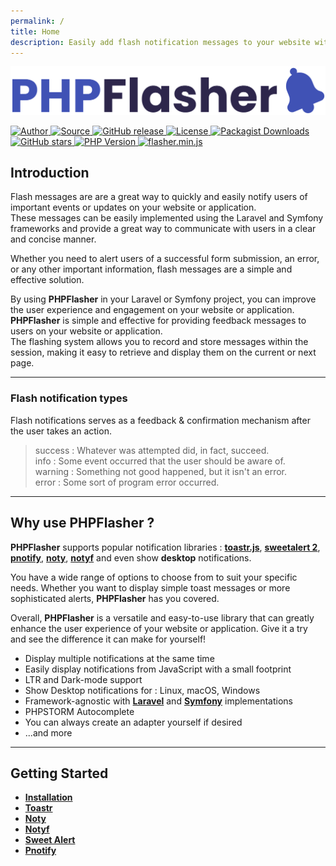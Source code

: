 ```yaml
---
permalink: /
title: Home
description: Easily add flash notification messages to your website with PHPFlasher. Supports popular notification libraries and desktop notifications. Enhance user experience on your website or application.
---
```


<div class="text-center mb-24">
    <img id="logo" src="/dist/images/php-flasher-logo.svg" class="h-20 my-8" alt="PHPFlasher">
    <p class="pt-4 mt-4 text-center">
        <a href="https://www.linkedin.com/in/younes-khoubza/">
            <img src="https://img.shields.io/badge/author-@yoeunes-blue.svg" alt="Author" />
        </a>
        <a href="https://github.com/php-flasher/php-flasher">
            <img src="https://img.shields.io/badge/source-php--flasher/php--flasher-blue.svg" alt="Source" />
        </a>
        <a href="https://github.com/php-flasher/php-flasher/releases">
            <img src="https://img.shields.io/github/tag/php-flasher/flasher.svg" alt="GitHub release" />
        </a>
        <a href="https://github.com/php-flasher/flasher/blob/master/LICENSE">
            <img src="https://img.shields.io/badge/license-MIT-brightgreen.svg" alt="License" />
        </a>
        <a href="https://packagist.org/packages/php-flasher/flasher">
            <img src="https://img.shields.io/packagist/dt/php-flasher/flasher.svg" alt="Packagist Downloads" />
        </a>
        <a href="https://github.com/php-flasher/php-flasher">
            <img src="https://img.shields.io/github/stars/php-flasher/php-flasher.svg" alt="GitHub stars" />
        </a>
        <a href="https://packagist.org/packages/php-flasher/flasher">
            <img src="https://img.shields.io/packagist/php-v/php-flasher/flasher.svg" alt="PHP Version" />
        </a>
        <a href="https://cdn.jsdelivr.net/npm/@flasher/flasher/dist/flasher.min.js">
            <img src="https://img.badgesize.io/php-flasher/flasher-js/main/packages/flasher/dist/flasher.min.js.svg?compression=brotli&label=flasher.min.js" alt="flasher.min.js" />
        </a>
    </p>
</div>

## <i class="fa-duotone fa-list-radio"></i> Introduction

Flash messages are are a great way to quickly and easily notify users of important events or updates on your website or application. <br />
These messages can be easily implemented using the Laravel and Symfony frameworks and provide a great way to communicate with users in a clear and concise manner. 

Whether you need to alert users of a successful form submission, an error, or any other important information, flash messages are a simple and effective solution.

By using **<span class="text-indigo-900">PHP<span class="text-indigo-500">Flasher</span></span>** in your Laravel or Symfony project, 
you can improve the user experience and engagement on your website or application. **<span class="text-indigo-900">PHP<span class="text-indigo-500">Flasher</span></span>** is simple and effective for providing feedback messages to users on your website or application. <br />
The flashing system allows you to record and store messages within the session, making it easy to retrieve and display them on the current or next page. 

---

### <i class="fa-duotone fa-list-radio"></i> Flash notification types

Flash notifications serves as a feedback & confirmation mechanism after the user takes an action.

> <div class="mt-2"><span class="text-green-700"><i class="fa-solid fa-circle-check fa-xl"></i> success : </span> Whatever was attempted did, in fact, succeed.</div>
> <div class="mt-2"><span class="text-blue-600"><i class="fa-solid fa-circle-info fa-xl"></i> info : </span> Some event occurred that the user should be aware of.</div>
> <div class="mt-2"><span class="text-yellow-600"><i class="fa-solid fa-circle-exclamation fa-xl"></i> warning : </span> Something not good happened, but it isn't an error.</div>
> <div class="mt-2"><span class="text-red-600"><i class="fa-solid fa-circle-xmark fa-xl"></i> error : </span> Some sort of program error occurred.</div>

---

## <i class="fa-duotone fa-list-radio"></i> Why use **<span class="text-indigo-900">PHP<span class="text-indigo-500">Flasher</span></span>** ?

**<span class="text-indigo-900">PHP<span class="text-indigo-500">Flasher</span></span>** supports popular notification libraries : 
<span class="text-indigo-900">[__toastr.js__](/docs/adapter/toastr/)</span>, 
<span class="text-indigo-900">[__sweetalert 2__](/docs/adapter/sweetalert/)</span>, 
<span class="text-indigo-900">[__pnotify__](/docs/adapter/pnotify/)</span>, 
<span class="text-indigo-900">[__noty__](/docs/adapter/noty/)</span>, 
<span class="text-indigo-900">[__notyf__](/docs/adapter/notyf/)</span> and even show <span class="text-indigo-900">__desktop__</span> notifications.

You have a wide range of options to choose from to suit your specific needs. Whether you want to display simple toast messages or more sophisticated alerts, 
**<span class="text-indigo-900">PHP<span class="text-indigo-500">Flasher</span></span>** has you covered.

Overall, **<span class="text-indigo-900">PHP<span class="text-indigo-500">Flasher</span></span>** is a versatile and easy-to-use library 
that can greatly enhance the user experience of your website or application.
Give it a try and see the difference it can make for yourself!

* Display multiple notifications at the same time
* Easily display notifications from <i class="fa-brands fa-js-square text-yellow-600 fa-xl"></i> JavaScript with a small footprint
* LTR <i class="fa-duotone fa-signs-post text-indigo-900 fa-xl"></i> and Dark-mode <i class="fa-duotone fa-circle-half-stroke text-indigo-900 fa-xl"></i> support
* Show Desktop notifications for : <i class="fa-brands fa-linux fa-xl"></i> Linux, <i class="fa-brands fa-apple fa-xl"></i> macOS, <i class="fa-brands fa-windows fa-xl"></i> Windows
* Framework-agnostic with <a href="https://laravel.com/" class="text-indigo-900"><i class="fa-brands fa-laravel text-red-900 fa-xl"></i> <strong>Laravel</strong></a> and <a href="https://symfony.com/" class="text-indigo-900"><i class="fa-brands fa-symfony text-black fa-xl"></i> <strong>Symfony</strong></a> implementations
* <i class="fa-duotone fa-sidebar text-indigo-900 fa-xl"></i> PHPSTORM Autocomplete
* You can always create an adapter yourself <i class="fa-duotone fa-screwdriver-wrench fa-xl text-indigo-900"></i> if desired
* ...and more

---

## <i class="fa-duotone fa-list-radio"></i> Getting Started

* **[Installation](/docs/installation/)**
* **[Toastr](/docs/adapter/toastr/)**
* **[Noty](/docs/adapter/noty/)**
* **[Notyf](/docs/adapter/notyf/)**
* **[Sweet Alert](/docs/adapter/sweetalert/)**
* **[Pnotify](/docs/adapter/pnotify/)**
